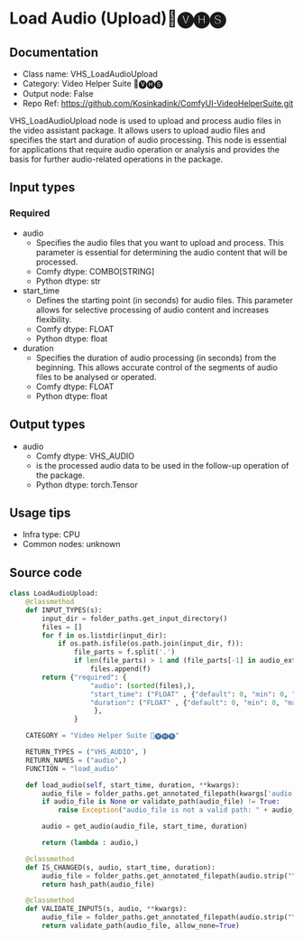 # Load Audio (Upload)🎥🅥🅗🅢
## Documentation
- Class name: VHS_LoadAudioUpload
- Category: Video Helper Suite 🎥🅥🅗🅢
- Output node: False
- Repo Ref: https://github.com/Kosinkadink/ComfyUI-VideoHelperSuite.git

VHS_LoadAudioUpload node is used to upload and process audio files in the video assistant package. It allows users to upload audio files and specifies the start and duration of audio processing. This node is essential for applications that require audio operation or analysis and provides the basis for further audio-related operations in the package.

## Input types
### Required
- audio
    - Specifies the audio files that you want to upload and process. This parameter is essential for determining the audio content that will be processed.
    - Comfy dtype: COMBO[STRING]
    - Python dtype: str
- start_time
    - Defines the starting point (in seconds) for audio files. This parameter allows for selective processing of audio content and increases flexibility.
    - Comfy dtype: FLOAT
    - Python dtype: float
- duration
    - Specifies the duration of audio processing (in seconds) from the beginning. This allows accurate control of the segments of audio files to be analysed or operated.
    - Comfy dtype: FLOAT
    - Python dtype: float

## Output types
- audio
    - Comfy dtype: VHS_AUDIO
    - is the processed audio data to be used in the follow-up operation of the package.
    - Python dtype: torch.Tensor

## Usage tips
- Infra type: CPU
- Common nodes: unknown

## Source code
```python
class LoadAudioUpload:
    @classmethod
    def INPUT_TYPES(s):
        input_dir = folder_paths.get_input_directory()
        files = []
        for f in os.listdir(input_dir):
            if os.path.isfile(os.path.join(input_dir, f)):
                file_parts = f.split('.')
                if len(file_parts) > 1 and (file_parts[-1] in audio_extensions):
                    files.append(f)
        return {"required": {
                    "audio": (sorted(files),),
                    "start_time": ("FLOAT" , {"default": 0, "min": 0, "max": 10000000, "step": 0.01}),
                    "duration": ("FLOAT" , {"default": 0, "min": 0, "max": 10000000, "step": 0.01}),
                     },
                }

    CATEGORY = "Video Helper Suite 🎥🅥🅗🅢"

    RETURN_TYPES = ("VHS_AUDIO", )
    RETURN_NAMES = ("audio",)
    FUNCTION = "load_audio"

    def load_audio(self, start_time, duration, **kwargs):
        audio_file = folder_paths.get_annotated_filepath(kwargs['audio'].strip("\""))
        if audio_file is None or validate_path(audio_file) != True:
            raise Exception("audio_file is not a valid path: " + audio_file)

        audio = get_audio(audio_file, start_time, duration)

        return (lambda : audio,)

    @classmethod
    def IS_CHANGED(s, audio, start_time, duration):
        audio_file = folder_paths.get_annotated_filepath(audio.strip("\""))
        return hash_path(audio_file)

    @classmethod
    def VALIDATE_INPUTS(s, audio, **kwargs):
        audio_file = folder_paths.get_annotated_filepath(audio.strip("\""))
        return validate_path(audio_file, allow_none=True)